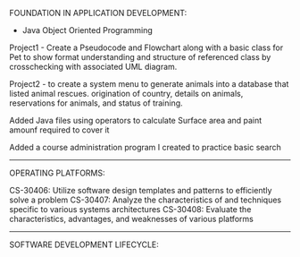 FOUNDATION IN APPLICATION DEVELOPMENT:

* Java Object Oriented Programming

Project1 - Create a Pseudocode and Flowchart along with a basic class for Pet to show format understanding and structure of referenced class by crosschecking with associated UML diagram.

Project2 -  to create a system menu to generate animals into a database that listed animal rescues. origination of country, details
on animals, reservations for animals, and status of training.

Added Java files using operators to calculate Surface area and paint amounf required to cover it

Added a course administration program I created to practice basic search 

_____________________________________________________________________________________________________________________________

OPERATING PLATFORMS:

CS-30406: Utilize software design templates and patterns to efficiently solve a problem
CS-30407: Analyze the characteristics of and techniques specific to various systems architectures
CS-30408: Evaluate the characteristics, advantages, and weaknesses of various platforms



_____________________________________________________________________________________________________________________________


SOFTWARE DEVELOPMENT LIFECYCLE:

